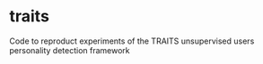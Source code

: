 # traits
Code to reproduct experiments of the TRAITS unsupervised users personality detection framework
